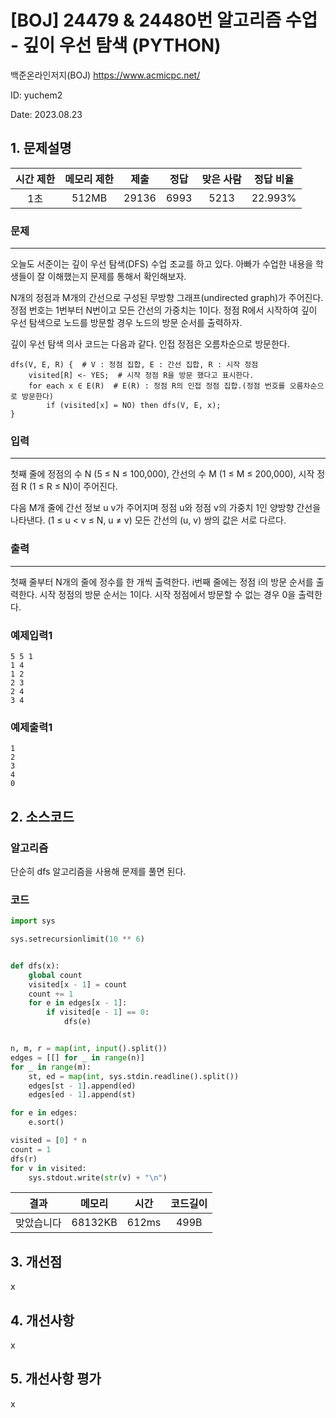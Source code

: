 # [BOJ] 24479 & 24480번 알고리즘 수업 - 깊이 우선 탐색 (PYTHON)
백준온라인저지(BOJ) https://www.acmicpc.net/

ID: yuchem2

Date: 2023.08.23
## 1. 문제설명
| 시간 제한 | 메모리 제한 | 제출  | 정답 | 맞은 사람 | 정답 비율 |
| :---: | :---: | :---: | :---: | :---: | :---: |
| 1초 | 512MB | 29136 | 6993 | 5213 | 22.993% |

### 문제
---
오늘도 서준이는 깊이 우선 탐색(DFS) 수업 조교를 하고 있다. 아빠가 수업한 내용을 학생들이 잘 이해했는지 문제를 통해서 확인해보자.

N개의 정점과 M개의 간선으로 구성된 무방향 그래프(undirected graph)가 주어진다. 정점 번호는 1번부터 N번이고 모든 간선의 가중치는 1이다. 정점 R에서 시작하여 깊이 우선 탐색으로 노드를 방문할 경우 노드의 방문 순서를 출력하자.

깊이 우선 탐색 의사 코드는 다음과 같다. 인접 정점은 오름차순으로 방문한다.
```
dfs(V, E, R) {  # V : 정점 집합, E : 간선 집합, R : 시작 정점
    visited[R] <- YES;  # 시작 정점 R을 방문 했다고 표시한다.
    for each x ∈ E(R)  # E(R) : 정점 R의 인접 정점 집합.(정점 번호를 오름차순으로 방문한다)
        if (visited[x] = NO) then dfs(V, E, x);
}
```
### 입력
---
첫째 줄에 정점의 수 N (5 ≤ N ≤ 100,000), 간선의 수 M (1 ≤ M ≤ 200,000), 시작 정점 R (1 ≤ R ≤ N)이 주어진다.

다음 M개 줄에 간선 정보 u v가 주어지며 정점 u와 정점 v의 가중치 1인 양방향 간선을 나타낸다. (1 ≤ u < v ≤ N, u ≠ v) 모든 간선의 (u, v) 쌍의 값은 서로 다르다.

### 출력
---
첫째 줄부터 N개의 줄에 정수를 한 개씩 출력한다. i번째 줄에는 정점 i의 방문 순서를 출력한다. 시작 정점의 방문 순서는 1이다. 시작 정점에서 방문할 수 없는 경우 0을 출력한다.

### 예제입력1
```
5 5 1
1 4
1 2
2 3
2 4
3 4
```
### 예제출력1
```
1
2
3
4
0
```
## 2. 소스코드

### 알고리즘
단순히 dfs 알고리즘을 사용해 문제를 풀면 된다. 

### 코드
```Python
import sys

sys.setrecursionlimit(10 ** 6)


def dfs(x):
    global count
    visited[x - 1] = count
    count += 1
    for e in edges[x - 1]:
        if visited[e - 1] == 0:
            dfs(e)


n, m, r = map(int, input().split())
edges = [[] for _ in range(n)]
for _ in range(m):
    st, ed = map(int, sys.stdin.readline().split())
    edges[st - 1].append(ed)
    edges[ed - 1].append(st)

for e in edges:
    e.sort()

visited = [0] * n
count = 1
dfs(r)
for v in visited:
    sys.stdout.write(str(v) + "\n")

```
| 결과 | 메모리 | 시간 | 코드길이 |
|:---:|:-----: | :---: | :----: |
| 맞았습니다 | 68132KB | 612ms | 499B |

## 3. 개선점
x
## 4. 개선사항
x
## 5. 개선사항 평가
x
